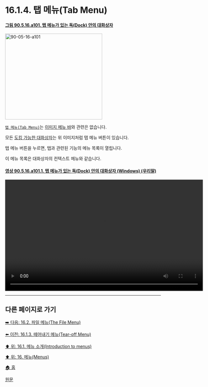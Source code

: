# 16.1.4. 탭 메뉴(Tab Menu)

<a id="90-05-16-a101"></a>

#### [그림 90.5.16.a101. 탭 메뉴가 있는 독(Dock) 안의 대화상자](./90-05-16-00-tab_menu.md#90-05-16-a101)
<img width="314" height="278" alt="90-05-16-a101" src="https://github.com/wonder13662/gimp/assets/15767104/822721b3-670f-436b-bebb-4a2432851f0a" />

[`탭 메뉴(Tab Menu)`](./19-glossaryx-tab_menu.md)는 [이미지 메뉴 바](./19-glossaryx-image_menu_bar.md)와 관련은 없습니다.

모든 [도킹 가능한 대화상자](./03-02-05-00-dialogs-and-docking.md)는 위 이미지처럼 탭 메뉴 버튼이 있습니다.

탭 메뉴 버튼을 누르면, 탭과 관련된 기능의 메뉴 목록이 열립니다.

이 메뉴 목록은 대화상자의 컨텍스트 메뉴와 같습니다.

<a id="90-05-16-a101-01"></a>

#### [영상 90.5.16.a101.1. 탭 메뉴가 있는 독(Dock) 안의 대화상자 (Windows) (우리말)](./90-05-16-00-tab_menu.md#90-05-16-a101-01)
<video controls="controls" width="640" height="360" src="https://github.com/user-attachments/assets/b46d9f62-2c85-46c3-9f94-0736735688c7"></video>

***

## 다른 페이지로 가기

[➡️ 다음: 16.2. 파일 메뉴(The File Menu)](./16-02-00-the-file-menu.md)

[⬅️ 이전: 16.1.3. 떼어내기 메뉴(Tear-off Menu)](./16-01-03-tear_off_menus.md)

[⬆️ 위: 16.1. 메뉴 소개(Introduction to menus)](./16-01-00-introduction_to_menus.md)

[⬆️ 위: 16. 메뉴(Menus)](./16-00-menus.md)

[🏠 홈](./00-home.md)

[원문](https://docs.gimp.org/2.10/ko/menus.html#tab-menus)